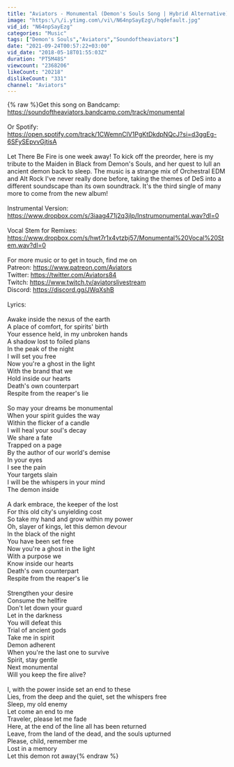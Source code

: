 ```yaml
---
title: "Aviators - Monumental (Demon's Souls Song | Hybrid Alternative)"
image: "https:\/\/i.ytimg.com\/vi\/N64npSayEzg\/hqdefault.jpg"
vid_id: "N64npSayEzg"
categories: "Music"
tags: ["Demon's Souls","Aviators","Soundoftheaviators"]
date: "2021-09-24T00:57:22+03:00"
vid_date: "2018-05-18T01:55:03Z"
duration: "PT5M48S"
viewcount: "2368206"
likeCount: "20218"
dislikeCount: "331"
channel: "Aviators"
---
```

{% raw %}Get this song on Bandcamp:<br /><a rel="nofollow" target="blank" href="https://soundoftheaviators.bandcamp.com/track/monumental">https://soundoftheaviators.bandcamp.com/track/monumental</a><br /><br />Or Spotify:<br /><a rel="nofollow" target="blank" href="https://open.spotify.com/track/1CWemnClV1PgKtDkdpNQcJ?si=d3ggEg-6SFySEpvvGjtisA">https://open.spotify.com/track/1CWemnClV1PgKtDkdpNQcJ?si=d3ggEg-6SFySEpvvGjtisA</a><br /><br />Let There Be Fire is one week away! To kick off the preorder, here is my tribute to the Maiden in Black from Demon's Souls, and her quest to lull an ancient demon back to sleep. The music is a strange mix of Orchestral EDM and Alt Rock I've never really done before, taking the themes of DeS into a different soundscape than its own soundtrack. It's the third single of many more to come from the new album!<br /><br />Instrumental Version:<br /><a rel="nofollow" target="blank" href="https://www.dropbox.com/s/3iaag471j2q3jlp/Instrumonumental.wav?dl=0">https://www.dropbox.com/s/3iaag471j2q3jlp/Instrumonumental.wav?dl=0</a><br /><br />Vocal Stem for Remixes:<br /><a rel="nofollow" target="blank" href="https://www.dropbox.com/s/hwt7r1x4vtzbj57/Monumental%20Vocal%20Stem.wav?dl=0">https://www.dropbox.com/s/hwt7r1x4vtzbj57/Monumental%20Vocal%20Stem.wav?dl=0</a><br /><br />For more music or to get in touch, find me on<br />Patreon: <a rel="nofollow" target="blank" href="https://www.patreon.com/Aviators">https://www.patreon.com/Aviators</a><br />Twitter: <a rel="nofollow" target="blank" href="https://twitter.com/Aviators84">https://twitter.com/Aviators84</a><br />Twitch: <a rel="nofollow" target="blank" href="https://www.twitch.tv/aviatorslivestream">https://www.twitch.tv/aviatorslivestream</a><br />Discord: <a rel="nofollow" target="blank" href="https://discord.gg/JWqXshB">https://discord.gg/JWqXshB</a><br /><br />Lyrics:<br /><br />Awake inside the nexus of the earth <br />A place of comfort, for spirits' birth<br />Your essence held, in my unbroken hands<br />A shadow lost to foiled plans<br />In the peak of the night<br />I will set you free<br />Now you're a ghost in the light<br />With the brand that we<br />Hold inside our hearts<br />Death's own counterpart<br />Respite from the reaper's lie<br /><br />So may your dreams be monumental<br />When your spirit guides the way<br />Within the flicker of a candle<br />I will heal your soul's decay<br />We share a fate<br />Trapped on a page<br />By the author of our world's demise<br />In your eyes<br />I see the pain<br />Your targets slain<br />I will be the whispers in your mind<br />The demon inside<br /><br />A dark embrace, the keeper of the lost<br />For this old city's unyielding cost<br />So take my hand and grow within my power<br />Oh, slayer of kings, let this demon devour<br />In the black of the night<br />You have been set free<br />Now you're a ghost in the light<br />With a purpose we<br />Know inside our hearts<br />Death's own counterpart<br />Respite from the reaper's lie<br /><br />Strengthen your desire<br />Consume the hellfire<br />Don't let down your guard<br />Let in the darkness<br />You will defeat this<br />Trial of ancient gods<br />Take me in spirit<br />Demon adherent<br />When you're the last one to survive<br />Spirit, stay gentle<br />Next monumental<br />Will you keep the fire alive?<br /><br />I, with the power inside set an end to these<br />Lies, from the deep and the quiet, set the whispers free<br />Sleep, my old enemy<br />Let come an end to me<br />Traveler, please let me fade<br />Here, at the end of the line all has been returned<br />Leave, from the land of the dead, and the souls upturned<br />Please, child, remember me<br />Lost in a memory<br />Let this demon rot away{% endraw %}
